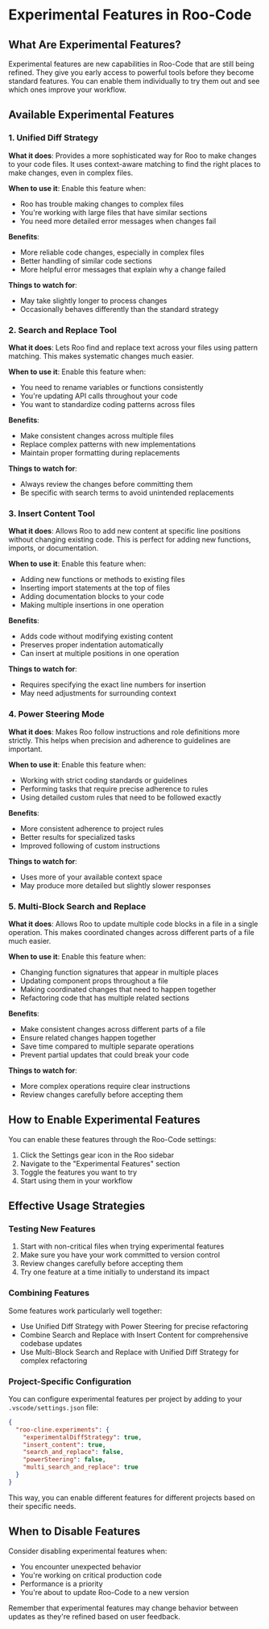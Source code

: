 # Experimental Features in Roo-Code

## What Are Experimental Features?

Experimental features are new capabilities in Roo-Code that are still being refined. They give you early access to powerful tools before they become standard features. You can enable them individually to try them out and see which ones improve your workflow.

## Available Experimental Features

### 1. Unified Diff Strategy

**What it does**: Provides a more sophisticated way for Roo to make changes to your code files. It uses context-aware matching to find the right places to make changes, even in complex files.

**When to use it**: Enable this feature when:
- Roo has trouble making changes to complex files
- You're working with large files that have similar sections
- You need more detailed error messages when changes fail

**Benefits**:
- More reliable code changes, especially in complex files
- Better handling of similar code sections
- More helpful error messages that explain why a change failed

**Things to watch for**:
- May take slightly longer to process changes
- Occasionally behaves differently than the standard strategy

### 2. Search and Replace Tool

**What it does**: Lets Roo find and replace text across your files using pattern matching. This makes systematic changes much easier.

**When to use it**: Enable this feature when:
- You need to rename variables or functions consistently
- You're updating API calls throughout your code
- You want to standardize coding patterns across files

**Benefits**:
- Make consistent changes across multiple files
- Replace complex patterns with new implementations
- Maintain proper formatting during replacements

**Things to watch for**:
- Always review the changes before committing them
- Be specific with search terms to avoid unintended replacements

### 3. Insert Content Tool

**What it does**: Allows Roo to add new content at specific line positions without changing existing code. This is perfect for adding new functions, imports, or documentation.

**When to use it**: Enable this feature when:
- Adding new functions or methods to existing files
- Inserting import statements at the top of files
- Adding documentation blocks to your code
- Making multiple insertions in one operation

**Benefits**:
- Adds code without modifying existing content
- Preserves proper indentation automatically
- Can insert at multiple positions in one operation

**Things to watch for**:
- Requires specifying the exact line numbers for insertion
- May need adjustments for surrounding context

### 4. Power Steering Mode

**What it does**: Makes Roo follow instructions and role definitions more strictly. This helps when precision and adherence to guidelines are important.

**When to use it**: Enable this feature when:
- Working with strict coding standards or guidelines
- Performing tasks that require precise adherence to rules
- Using detailed custom rules that need to be followed exactly

**Benefits**:
- More consistent adherence to project rules
- Better results for specialized tasks
- Improved following of custom instructions

**Things to watch for**:
- Uses more of your available context space
- May produce more detailed but slightly slower responses

### 5. Multi-Block Search and Replace

**What it does**: Allows Roo to update multiple code blocks in a file in a single operation. This makes coordinated changes across different parts of a file much easier.

**When to use it**: Enable this feature when:
- Changing function signatures that appear in multiple places
- Updating component props throughout a file
- Making coordinated changes that need to happen together
- Refactoring code that has multiple related sections

**Benefits**:
- Make consistent changes across different parts of a file
- Ensure related changes happen together
- Save time compared to multiple separate operations
- Prevent partial updates that could break your code

**Things to watch for**:
- More complex operations require clear instructions
- Review changes carefully before accepting them

## How to Enable Experimental Features

You can enable these features through the Roo-Code settings:

1. Click the Settings gear icon in the Roo sidebar
2. Navigate to the "Experimental Features" section
3. Toggle the features you want to try
4. Start using them in your workflow

## Effective Usage Strategies

### Testing New Features

1. Start with non-critical files when trying experimental features
2. Make sure you have your work committed to version control
3. Review changes carefully before accepting them
4. Try one feature at a time initially to understand its impact

### Combining Features

Some features work particularly well together:

- Use Unified Diff Strategy with Power Steering for precise refactoring
- Combine Search and Replace with Insert Content for comprehensive codebase updates
- Use Multi-Block Search and Replace with Unified Diff Strategy for complex refactoring

### Project-Specific Configuration

You can configure experimental features per project by adding to your `.vscode/settings.json` file:

```json
{
  "roo-cline.experiments": {
    "experimentalDiffStrategy": true,
    "insert_content": true,
    "search_and_replace": false,
    "powerSteering": false,
    "multi_search_and_replace": true
  }
}
```

This way, you can enable different features for different projects based on their specific needs.

## When to Disable Features

Consider disabling experimental features when:

- You encounter unexpected behavior
- You're working on critical production code
- Performance is a priority
- You're about to update Roo-Code to a new version

Remember that experimental features may change behavior between updates as they're refined based on user feedback.